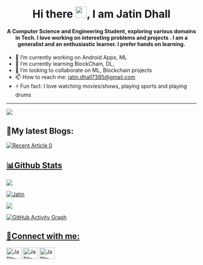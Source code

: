<h1 align = "center">Hi there <img src="https://raw.githubusercontent.com/MartinHeinz/MartinHeinz/master/wave.gif" width="30px">, I am Jatin Dhall</h1>
<h4 align = "center">A Computer Science and Engineering Student, exploring various domains in Tech. I love working on interesting problems and projects . I am a generalist and an enthusiastic learner. I prefer hands on learning.</h3>

- 🔭 I’m currently working on Android Apps, ML
- 🌱 I’m currently learning BlockChain, DL, 
- 👯 I’m looking to collaborate on ML, Blockchain projects
- 📫 How to reach me: jatin.dhall7385@gmail.com
- ⚡ Fun fact: I love watching movies/shows, playing sports and playing drums

---

![](https://komarev.com/ghpvc/?username=Jatin7385)
                                                               
<h2 align="left">📝My latest Blogs:</h2>
<a target="_blank" href="https://github-readme-medium-recent-article.vercel.app/medium/@jatin.dhall7385/0"><img src="https://github-readme-medium-recent-article.vercel.app/medium/@jatin.dhall7385/0" alt="Recent Article 0">                                                             

<h2 align = "left">📊Github Stats</h2>

<img style="vertical-align:middle;horizontal-align:middle;" src = "https://github-readme-stats.vercel.app/api?username=Jatin7385&theme=radical&count_private=true&show_icons=true"/> 

 <p><img align="center" src="https://github-readme-streak-stats.herokuapp.com/?user=Jatin7385&theme=radical" alt="Jatin" /></p>
 
<img style="vertical-align:middle;" src = "https://github-readme-stats.vercel.app/api/top-langs/?username=Jatin7385&theme=radical"/>

![GitHub Activity Graph](https://activity-graph.herokuapp.com/graph?username=Jatin7385&theme=github)


<h2 align="left">🔗Connect with me:</h2>
<p align="left">
<a href="https://www.linkedin.com/in/jatin-dhall-3947a6123/" target="blank"><img align="center" src="https://raw.githubusercontent.com/rahuldkjain/github-profile-readme-generator/master/src/images/icons/Social/linked-in-alt.svg" alt="Jatin-Dhall" height="30" width="40" /></a>
<a href="https://www.instagram.com/jatin1002/" target="blank"><img align="center" src="https://raw.githubusercontent.com/rahuldkjain/github-profile-readme-generator/master/src/images/icons/Social/instagram.svg" alt="Jatin-Dhall's_Insta" height="30" width="40" /></a>
<a href="https://medium.com/@jatin.dhall7385" target="blank"><img align="center" src="https://raw.githubusercontent.com/rahuldkjain/github-profile-readme-generator/master/src/images/icons/Social/medium.svg" alt="Jatin-Dhall's_Medium" height="30" width="40" /></a>
</p>
